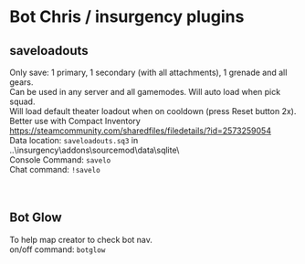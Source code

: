 # Bot Chris / insurgency plugins

## saveloadouts
Only save: 1 primary, 1 secondary (with all attachments), 1 grenade and all gears.<br/>
Can be used in any server and all gamemodes.
Will auto load when pick squad.<br/>
Will load default theater loadout when on cooldown (press Reset button 2x).<br/>
Better use with Compact Inventory https://steamcommunity.com/sharedfiles/filedetails/?id=2573259054<br/>
Data location: `saveloadouts.sq3` in ..\insurgency\addons\sourcemod\data\sqlite\ <br/>
Console Command: `savelo`<br/>
Chat command: `!savelo`<br/>
<br/>
<br/>
## Bot Glow
To help map creator to check bot nav.<br/>
on/off command: `botglow`<br/>
